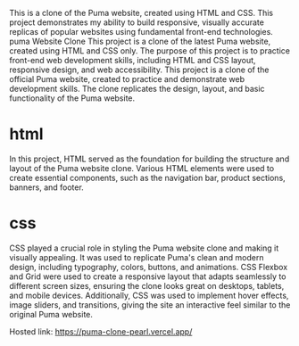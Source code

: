 This is a clone of the Puma website, created using HTML and CSS. This project demonstrates my ability to build responsive, visually accurate replicas of popular websites using fundamental front-end technologies.
puma Website Clone This project is a clone of the latest Puma website, created using HTML and CSS only. The purpose of this project is to practice front-end web development skills, including HTML and CSS layout, responsive design, and web accessibility. This project is a clone of the official Puma website, created to practice and demonstrate web development skills. The clone replicates the design, layout, and basic functionality of the Puma website.
# html
In this project, HTML served as the foundation for building the structure and layout of the Puma website clone. Various HTML elements were used to create essential components, such as the navigation bar, product sections, banners, and footer.

# css
CSS played a crucial role in styling the Puma website clone and making it visually appealing. It was used to replicate Puma's clean and modern design, including typography, colors, buttons, and animations. CSS Flexbox and Grid were used to create a responsive layout that adapts seamlessly to different screen sizes, ensuring the clone looks great on desktops, tablets, and mobile devices. Additionally, CSS was used to implement hover effects, image sliders, and transitions, giving the site an interactive feel similar to the original Puma website.

Hosted link: https://puma-clone-pearl.vercel.app/
